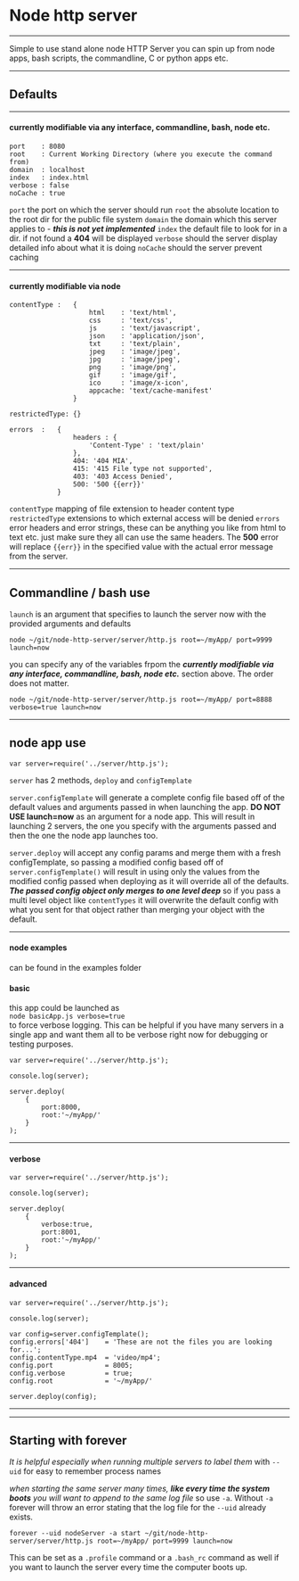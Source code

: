 Node http server
================
----

Simple to use stand alone node HTTP Server you can spin up from node apps, bash scripts, the commandline, C or python apps etc.

----


## Defaults
---
#### currently modifiable via any interface, commandline, bash, node etc.

    port    : 8080
    root    : Current Working Directory (where you execute the command from)
    domain  : localhost
    index   : index.html
    verbose : false
    noCache : true

`` port `` the port on which the server should run
`` root `` the absolute location to the root dir for the public file system
`` domain `` the domain which this server applies to - ***this is not yet implemented***
`` index `` the default file to look for in a dir. if not found a **404** will be displayed 
`` verbose `` should the server display detailed info about what it is doing
`` noCache `` should the server prevent caching

---
#### currently modifiable via node

    contentType :   {
                        html    : 'text/html',
                        css     : 'text/css',
                        js      : 'text/javascript',
                        json    : 'application/json',
                        txt     : 'text/plain',
                        jpeg    : 'image/jpeg',
                        jpg     : 'image/jpeg',
                        png     : 'image/png',
                        gif     : 'image/gif',
                        ico     : 'image/x-icon',
                        appcache: 'text/cache-manifest'
                    }
    
    restrictedType: {}
    
    errors  :   {
                    headers : {
                        'Content-Type' : 'text/plain'
                    },
                    404: '404 MIA',
                    415: '415 File type not supported',
                    403: '403 Access Denied',
                    500: '500 {{err}}'
                }

`` contentType `` mapping of file extension to header content type
`` restrictedType `` extensions to which external access will be denied
`` errors `` error headers and error strings, these can be anything you like from html to text etc. just make sure they all can use the same headers. The **500** error will replace `` {{err}} `` in the specified value with the actual error message from the server.

---

## Commandline / bash use
`` launch `` is an argument that specifies to launch the server now with the provided arguments and defaults

    node ~/git/node-http-server/server/http.js root=~/myApp/ port=9999 launch=now

you can specify any of the variables frpom the ***currently modifiable via any interface, commandline, bash, node etc.*** section above. The order does not matter.

    node ~/git/node-http-server/server/http.js root=~/myApp/ port=8888 verbose=true launch=now

---

## node app use

    var server=require('../server/http.js');

`` server `` has 2 methods, `` deploy `` and `` configTemplate ``

`` server.configTemplate `` will generate a complete config file based off of the default values and arguments passed in when launching the app. **DO NOT USE launch=now** as an argument for a node app. This will result in launching 2 servers, the one you specify with the arguments passed and then the one the node app launches too.

`` server.deploy `` will accept any config params and merge them with a fresh configTemplate, so passing a modified config based off of `` server.configTemplate() `` will result in using only the values from the modified config passed when deploying as it will override all of the defaults. ***The passed config object only merges to one level deep*** so if you pass a multi level object like `` contentTypes `` it will overwrite the default config with what you sent for that object rather than merging your object with the default.

---

#### node examples
can be found in the examples folder

#### basic
this app could be launched as  
`` node basicApp.js verbose=true  ``  
to force verbose logging. This can be helpful if you have many servers in a single app and want them all to be verbose right now for debugging or testing purposes.
    
    var server=require('../server/http.js');

    console.log(server);
    
    server.deploy(
        {
            port:8000,
            root:'~/myApp/'
        }
    ); 
    
---
#### verbose

    var server=require('../server/http.js');

    console.log(server);
    
    server.deploy(
        {
            verbose:true,
            port:8001,
            root:'~/myApp/'
        }
    );
    
---
#### advanced
    
    var server=require('../server/http.js');

    console.log(server);
    
    var config=server.configTemplate();
    config.errors['404']    = 'These are not the files you are looking for...';
    config.contentType.mp4  = 'video/mp4';
    config.port             = 8005;
    config.verbose          = true;
    config.root             = '~/myApp/'
    
    server.deploy(config);

---


---

## Starting with forever
*It is helpful especially when running multiple servers to label them*  with `` --uid `` for easy to remember process names

*when starting the same server many times, **like every time the system boots** you will want to append to the same log file* so use `` -a ``. Without `` -a `` forever will throw an error stating that the log file for the `` --uid `` already exists.

    forever --uid nodeServer -a start ~/git/node-http-server/server/http.js root=~/myApp/ port=9999 launch=now
    
This can be set as a ``.profile`` command or a ``.bash_rc`` command as well if you want to launch the server every time the computer boots up.
